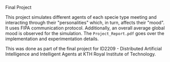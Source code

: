 Final Project

This project simulates different agents of each specie type meeting and interacting through their "personalities" which, in turn, affects their "mood". It uses FIPA communication protocol. Additionally, an overall average global mood is observed for the simulation. The `Project_Report.pdf` goes over the implementation and experimentation details.

This was done as part of the final project for ID2209 - Distributed Artificial Intelligence and Intelligent Agents at KTH Royal Institute of Technology.